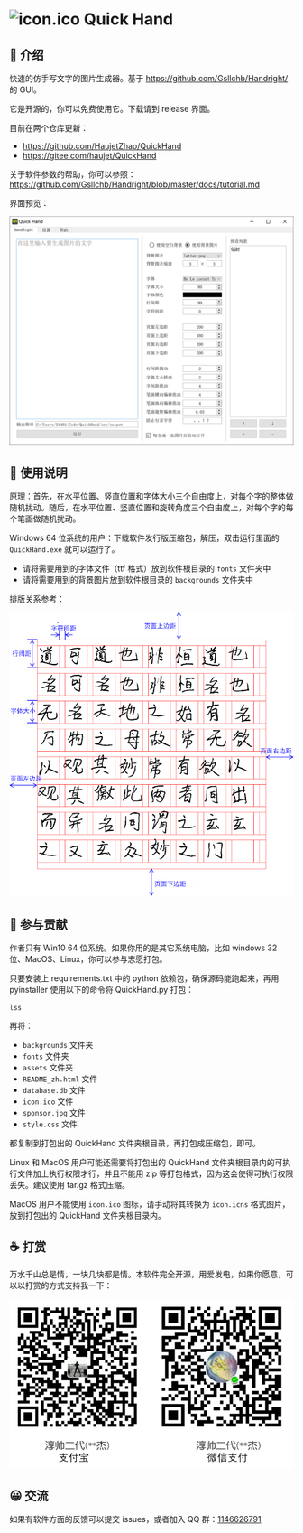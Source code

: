 #  ![icon.ico](src\icon.ico) Quick Hand

## 📝 介绍
快速的仿手写文字的图片生成器。基于 https://github.com/Gsllchb/Handright/ 的 GUI。

它是开源的，你可以免费使用它。下载请到 release 界面。

目前在两个仓库更新：

- https://github.com/HaujetZhao/QuickHand
- https://gitee.com/haujet/QuickHand

关于软件参数的帮助，你可以参照：https://github.com/Gsllchb/Handright/blob/master/docs/tutorial.md

界面预览：

![image-20200808220817456](assets/image-20200808220817456.png)



## 🔮 使用说明

原理：首先，在水平位置、竖直位置和字体大小三个自由度上，对每个字的整体做随机扰动。随后，在水平位置、竖直位置和旋转角度三个自由度上，对每个字的每个笔画做随机扰动。

Windows 64 位系统的用户：下载软件发行版压缩包，解压，双击运行里面的 `QuickHand.exe` 就可以运行了。

- 请将需要用到的字体文件（ttf 格式）放到软件根目录的 `fonts` 文件夹中
- 请将需要用到的背景图片放到软件根目录的 `backgrounds` 文件夹中

排版关系参考：

![params_visualizing](assets/params_visualizing.png)

## 🔨 参与贡献

作者只有 Win10 64 位系统。如果你用的是其它系统电脑，比如 windows 32 位、MacOS、Linux，你可以参与志愿打包。

只要安装上 requirements.txt 中的 python 依赖包，确保源码能跑起来，再用 pyinstaller 使用以下的命令将 QuickHand.py 打包：

```
lss

```

再将：

- `backgrounds` 文件夹
- `fonts` 文件夹
- `assets` 文件夹
- `README_zh.html` 文件
- `database.db` 文件
- `icon.ico` 文件
- `sponsor.jpg` 文件
- `style.css` 文件

都复制到打包出的 QuickHand 文件夹根目录，再打包成压缩包，即可。

Linux 和 MacOS 用户可能还需要将打包出的 QuickHand 文件夹根目录内的可执行文件加上执行权限才行，并且不能用 zip 等打包格式，因为这会使得可执行权限丢失。建议使用 tar.gz 格式压缩。

MacOS 用户不能使用 `icon.ico` 图标，请手动将其转换为 `icon.icns` 格式图片，放到打包出的 QuickHand 文件夹根目录内。

## ☕ 打赏

万水千山总是情，一块几块都是情。本软件完全开源，用爱发电，如果你愿意，可以以打赏的方式支持我一下：

![sponsor](assets/sponsor.jpg)



## 😀 交流

如果有软件方面的反馈可以提交 issues，或者加入 QQ 群：[1146626791](https://qm.qq.com/cgi-bin/qm/qr?k=DgiFh5cclAElnELH4mOxqWUBxReyEVpm&jump_from=webapi) 

